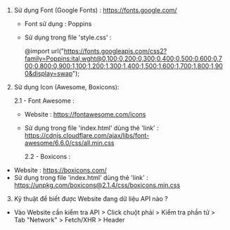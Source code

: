 1. Sử dụng Font (Google Fonts) : https://fonts.google.com/

   - Font sử dụng : Poppins
   - Sử dụng trong file 'style.css' :

     @import url("https://fonts.googleapis.com/css2?family=Poppins:ital,wght@0,100;0,200;0,300;0,400;0,500;0,600;0,700;0,800;0,900;1,100;1,200;1,300;1,400;1,500;1,600;1,700;1,800;1,900&display=swap");

2. Sử dụng Icon (Awesome, Boxicons):

   2.1 - Font Awesome :

   - Website : https://fontawesome.com/icons
   - Sử dụng trong file 'index.html' dùng thẻ 'link' : https://cdnjs.cloudflare.com/ajax/libs/font-awesome/6.6.0/css/all.min.css

     2.2 - Boxicons :

- Website : https://boxicons.com/
- Sử dụng trong file 'index.html' dùng thẻ 'link' : https://unpkg.com/boxicons@2.1.4/css/boxicons.min.css

3. Kỹ thuật để biết được Website đang dữ liệu API nào ?

- Vào Website cần kiểm tra API > Click chuột phải > Kiểm tra phần tử > Tab "Network" > Fetch/XHR > Header
